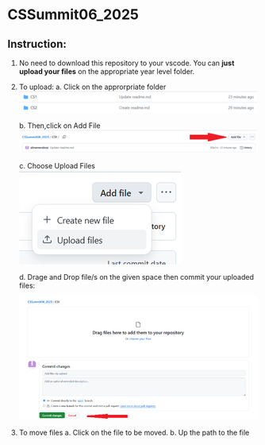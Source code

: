# CSSummit06_2025
## Instruction:
1. No need to download this repository to your vscode. You can **just upload your files** on the appropriate year level folder.
2. To upload:
   a. Click on the approrpriate folder
   ![](./images/folders.png)
   
   b. Then,click on Add File
   ![](./images/addfile.png)

   c. Choose Upload Files
   ![](./images/uploadfile.png)

   d. Drage and Drop file/s on the given space then commit your uploaded files:

   ![](./images/uploading.png)
   
3. To move files
  a. Click on the file to be moved.
  b. Up the path to the file 

